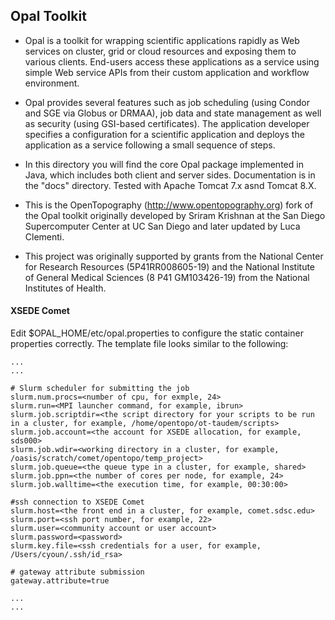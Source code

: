 Opal Toolkit
----------------
- Opal is a toolkit for wrapping scientific applications rapidly as Web services on cluster, grid or cloud resources and exposing them to various clients. End-users access these applications as a service using simple Web service APIs from their custom application and workflow environment.

- Opal provides several features such as job scheduling (using Condor and SGE via Globus or DRMAA), job data and state management as well as security (using GSI-based certificates). The application developer specifies a configuration for a scientific application and deploys the application as a service following a small sequence of steps. 

- In this directory you will find the core Opal package implemented in Java, which includes both client and server sides. Documentation is in the "docs" directory. Tested with Apache Tomcat 7.x asnd Tomcat 8.X.

- This is the OpenTopography (http://www.opentopography.org) fork of the Opal toolkit originally developed by Sriram Krishnan at the San Diego Supercomputer Center at UC San Diego and later updated by Luca Clementi. 

- This project was originally supported by grants from the National Center for Research Resources (5P41RR008605-19) and the National Institute of General Medical Sciences (8 P41 GM103426-19) from the National Institutes of Health.

#### XSEDE Comet

Edit $OPAL_HOME/etc/opal.properties to configure the static container properties correctly. The template
file looks similar to the following:

```$xslt
...
...

# Slurm scheduler for submitting the job
slurm.num.procs=<number of cpu, for exmple, 24>
slurm.run=<MPI launcher command, for example, ibrun>
slurm.job.scriptdir=<the script directory for your scripts to be run in a cluster, for example, /home/opentopo/ot-taudem/scripts>
slurm.job.account=<the account for XSEDE allocation, for example, sds000> 
slurm.job.wdir=<working directory in a cluster, for example, /oasis/scratch/comet/opentopo/temp_project>
slurm.job.queue=<the queue type in a cluster, for example, shared>
slurm.job.ppn=<the number of cores per node, for example, 24>
slurm.job.walltime=<the execution time, for example, 00:30:00>

#ssh connection to XSEDE Comet
slurm.host=<the front end in a cluster, for example, comet.sdsc.edu>
slurm.port=<ssh port number, for example, 22>
slurm.user=<community account or user account>
slurm.password=<password>
slurm.key.file=<ssh credentials for a user, for example, /Users/cyoun/.ssh/id_rsa>

# gateway attribute submission
gateway.attribute=true

...
...

```